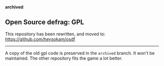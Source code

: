 **archived**
## Open Source defrag: GPL
This repository has been rewritten, and moved to:
https://github.com/heysokam/osdf

---

A copy of the old gpl code is preserved in the `archived` branch.
It won't be maintained. 
The other repository fits the game a lot better.
